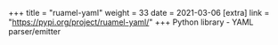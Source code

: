 +++
title = "ruamel-yaml"
weight = 33
date = 2021-03-06
[extra]
link = "https://pypi.org/project/ruamel-yaml/"
+++
Python library - YAML parser/emitter

